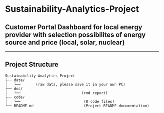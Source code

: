 # Sustainability-Analytics-Project
Customer Portal Dashboard for local energy provider with selection possibilites of energy source and price (local, solar, nuclear) 
---

---

## Project Structure
```
Sustainability-Analytics-Project
├── data/
│   └──       (raw data, please save it in your own PC)
├── doc/
│   └──                            (rmd report)
├── code/
│   └──                             (R code files)  
└── README.md                       (Project README documentation)
```
